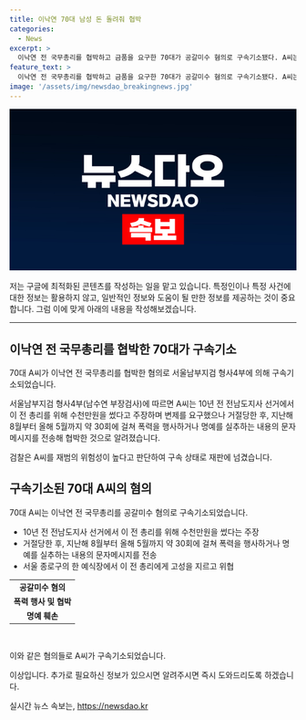 ```yaml
---
title: 이낙연 70대 남성 돈 돌려줘 협박
categories:
  - News
excerpt: >
  이낙연 전 국무총리를 협박하고 금품을 요구한 70대가 공갈미수 혐의로 구속기소됐다. A씨는 지난 10년 전 선거에서 이 전 총리를 위해 수천만원을 쓴 것을 주장하며 변제를 요구했으나 거절당하자 약 30회에 걸쳐 폭력을 행사하거나 명예를 실추하는 내용의 문자메시지를 전송해 협박한 혐의를 받는다. 재범의 위험성으로 검찰은 구속상태로 재판에 넘긴 것으로 알려졌다. (사진=)
feature_text: >
  이낙연 전 국무총리를 협박하고 금품을 요구한 70대가 공갈미수 혐의로 구속기소됐다. A씨는 지난 10년 전 선거에서 이 전 총리를 위해 수천만원을 쓴 것을 주장하며 변제를 요구했으나 거절당하자 약 30회에 걸쳐 폭력을 행사하거나 명예를 실추하는 내용의 문자메시지를 전송해 협박한 혐의를 받는다. 재범의 위험성으로 검찰은 구속상태로 재판에 넘긴 것으로 알려졌다. (사진=)
image: '/assets/img/newsdao_breakingnews.jpg'
---
```


<p><img src="/assets/img/newsdao_breakingnews.jpg" alt="flaretime 속보" /></p>

<p>저는 구글에 최적화된 콘텐츠를 작성하는 일을 맡고 있습니다. 특정인이나 특정 사건에 대한 정보는 활용하지 않고, 일반적인 정보와 도움이 될 만한 정보를 제공하는 것이 중요합니다. 그럼 이에 맞게 아래의 내용을 작성해보겠습니다.</p>

<hr />

<h2 data-ke-size="size26">이낙연 전 국무총리를 협박한 70대가 구속기소</h2>

<p>70대 A씨가 이낙연 전 국무총리를 협박한 혐의로 서울남부지검 형사4부에 의해 구속기소되었습니다.</p>

<p data-ke-size="size16">서울남부지검 형사4부(남수연 부장검사)에 따르면 A씨는 10년 전 전남도지사 선거에서 이 전 총리를 위해 수천만원을 썼다고 주장하며 변제를 요구했으나 거절당한 후, 지난해 8월부터 올해 5월까지 약 30회에 걸쳐 폭력을 행사하거나 명예를 실추하는 내용의 문자메시지를 전송해 협박한 것으로 알려졌습니다.</p>

<p data-ke-size="size16">검찰은 A씨를 재범의 위험성이 높다고 판단하여 구속 상태로 재판에 넘겼습니다.</p>

<h2 data-ke-size="size26">구속기소된 70대 A씨의 혐의</h2>

<p>70대 A씨는 이낙연 전 국무총리를 공갈미수 혐의로 구속기소되었습니다.</p>

<ul>
  <li>10년 전 전남도지사 선거에서 이 전 총리를 위해 수천만원을 썼다는 주장</li>
  <li>거절당한 후, 지난해 8월부터 올해 5월까지 약 30회에 걸쳐 폭력을 행사하거나 명예를 실추하는 내용의 문자메시지를 전송</li>
  <li>서울 종로구의 한 예식장에서 이 전 총리에게 고성을 지르고 위협</li>
</ul>

<table>
  <tr>
    <td style="text-align: center; height: 17px;"><b>공갈미수 혐의</b></td>
  </tr>
  <tr>
    <td style="text-align: center; height: 17px;"><b>폭력 행사 및 협박</b></td>
  </tr>
  <tr>
    <td style="text-align: center; height: 17px;"><b>명예 훼손</b></td>
  </tr>
</table>

<p data-ke-size="size16">&nbsp;</p>

<p>이와 같은 혐의들로 A씨가 구속기소되었습니다.</p>

<p>이상입니다. 추가로 필요하신 정보가 있으시면 알려주시면 즉시 도와드리도록 하겠습니다.</p>
실시간 뉴스 속보는, <a href="https://newsdao.kr" rel="dofollow">https://newsdao.kr</a>


